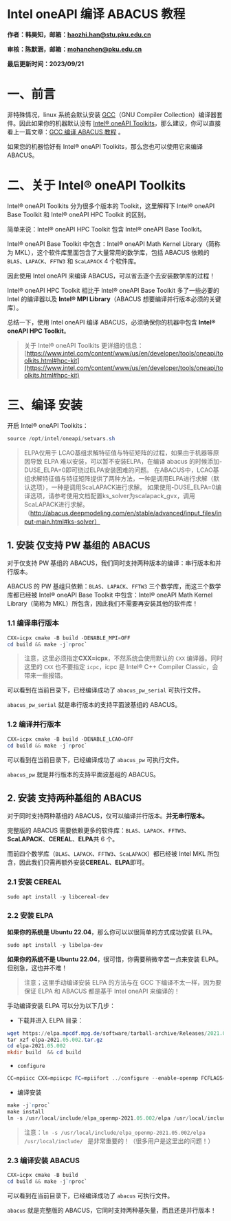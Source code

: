 # Intel oneAPI 编译 ABACUS 教程

<strong>作者：韩昊知，邮箱：haozhi.han@stu.pku.edu.cn</strong>

<strong>审核：陈默涵，邮箱：mohanchen@pku.edu.cn</strong>

<strong>最后更新时间：2023/09/21</strong>

# 一、前言

非特殊情况，linux 系统会默认安装 [GCC](https://gcc.gnu.org/)（GNU Compiler Collection）编译器套件。因此如果你的机器默认没有 [Intel® oneAPI Toolkits](https://www.intel.com/content/www/us/en/developer/tools/oneapi/toolkits.html#gs.5x6evn)，那么建议，你可以直接看上一篇文章：[GCC 编译 ABACUS 教程](abacus-intel.md) 。

如果您的机器恰好有 Intel® oneAPI Toolkits，那么您也可以使用它来编译 ABACUS。

# 二、关于 Intel® oneAPI Toolkits

Intel® oneAPI Toolkits 分为很多个版本的 Toolkit，这里解释下 Intel® oneAPI Base Toolkit 和 Intel® oneAPI HPC Toolkit 的区别。

简单来说：Intel® oneAPI HPC Toolkit 包含 Intel® oneAPI Base Toolkit。

Intel® oneAPI Base Toolkit 中包含：Intel® oneAPI Math Kernel Library（简称为 MKL），这个软件库里面包含了大量常用的数学库，包括 ABACUS 依赖的 `BLAS`、`LAPACK`、`FFTW3` 和 `ScaLAPACK` 4 个软件库。

因此使用 Intel oneAPI 来编译 ABACUS，可以省去逐个去安装数学库的过程！

Intel® oneAPI HPC Toolkit 相比于 Intel® oneAPI Base Toolkit 多了一些必要的 Intel 的编译器以及 <strong>Intel® MPI Library</strong>（ABACUS 想要编译并行版本必须的关键库）。

总结一下，使用 Intel oneAPI 编译 ABACUS，必须确保你的机器中包含<strong> Intel® oneAPI HPC Toolkit</strong>。

> 关于 Intel® oneAPI Toolkits 更详细的信息：[https://www.intel.com/content/www/us/en/developer/tools/oneapi/toolkits.html#hpc-kit](https://www.intel.com/content/www/us/en/developer/tools/oneapi/toolkits.html#hpc-kit)

# 三、编译 安装

开启 Intel® oneAPI Toolkits：

```powershell
source /opt/intel/oneapi/setvars.sh
```

> ELPA仅用于 LCAO基组求解特征值与特征矩阵的过程，如果由于机器等原因导致 ELPA 难以安装，可以暂不安装ELPA，在编译 abacus 的时候添加-DUSE_ELPA=0即可绕过ELPA安装困难的问题。
> 在ABACUS中，LCAO基组求解特征值与特征矩阵提供了两种方法，一种是调用ELPA进行求解（默认选项），一种是调用ScaLAPACK进行求解。
> 如果使用-DUSE_ELPA=0编译选项，请参考使用文档配置ks_solver为scalapack_gvx，调用ScaLAPACK进行求解。（http://abacus.deepmodeling.com/en/stable/advanced/input_files/input-main.html#ks-solver）


## 1. 安装 仅支持 PW 基组的 ABACUS

对于仅支持 PW 基组的 ABACUS，我们同时支持两种版本的编译：串行版本和并行版本。

ABACUS 的 PW 基组只依赖：`BLAS`、`LAPACK`、`FFTW3` 三个数学库，而这三个数学库都已经被 Intel® oneAPI Base Toolkit 中包含：Intel® oneAPI Math Kernel Library（简称为 MKL）所包含，因此我们不需要再安装其他的软件库！

### 1.1 编译串行版本

```powershell
CXX=icpx cmake -B build -DENABLE_MPI=OFF
cd build && make -j`nproc`
```

> 注意，这里必须指定<strong>CXX=icpx</strong>，不然系统会使用默认的 `CXX` 编译器。同时这里的 `CXX` 也不要指定 `icpc`，icpc 是 Intel® C++ Compiler Classic，会带来一些报错。

可以看到在当前目录下，已经编译成功了 `abacus_pw_serial` 可执行文件。

`abacus_pw_serial` 就是串行版本的支持平面波基组的 ABACUS。

### 1.2 编译并行版本

```powershell
CXX=icpx cmake -B build -DENABLE_LCAO=OFF
cd build && make -j`nproc`
```

可以看到在当前目录下，已经编译成功了 `abacus_pw` 可执行文件。

`abacus_pw` 就是并行版本的支持平面波基组的 ABACUS。

## 2. 安装 支持两种基组的 ABACUS

对于同时支持两种基组的 ABACUS，仅可以编译并行版本。<strong>并无串行版本。</strong>

完整版的 ABACUS 需要依赖更多的软件库：`BLAS`、`LAPACK`、`FFTW3`、<strong>ScaLAPACK</strong>、<strong>CEREAL</strong>、<strong>ELPA</strong>共 6 个。

而前四个数学库（`BLAS`、`LAPACK`、`FFTW3`、`ScaLAPACK`）都已经被 Intel MKL 所包含，因此我们只需再额外安装<strong>CEREAL</strong>、<strong>ELPA</strong>即可。

### 2.1 安装 CEREAL

```powershell
sudo apt install -y libcereal-dev
```

### 2.2 安装 ELPA

<strong>如果你的系统是 Ubuntu 22.04</strong>，那么你可以以很简单的方式成功安装 ELPA。

```powershell
sudo apt install -y libelpa-dev
```

<strong>如果你的系统不是 Ubuntu 22.04</strong>，很可惜，你需要稍微辛苦一点来安装 ELPA。但别急，这也并不难！

> 注意；这里手动编译安装 ELPA 的方法与在 GCC 下编译不太一样，因为要保证 ELPA 和 ABACUS 都是基于 Intel oneAPI 来编译的！

手动编译安装 ELPA 可以分为以下几步：

- 下载并进入 ELPA 目录：

```powershell
wget https://elpa.mpcdf.mpg.de/software/tarball-archive/Releases/2021.05.002/elpa-2021.05.002.tar.gz
tar xzf elpa-2021.05.002.tar.gz 
cd elpa-2021.05.002
mkdir build  && cd build
```

- `configure`

```powershell
CC=mpiicc CXX=mpiicpc FC=mpiifort ../configure --enable-openmp FCFLAGS="-qmkl=cluster"
```

- 编译安装

```powershell
make -j`nproc`
make install
ln -s /usr/local/include/elpa_openmp-2021.05.002/elpa /usr/local/include/
```

> 注意：`ln -s /usr/local/include/elpa_openmp-2021.05.002/elpa /usr/local/include/ ` 是非常重要的！（很多用户是这里出的问题！）

### 2.3 编译安装 ABACUS

```powershell
CXX=icpx cmake -B build
cd build && make -j`nproc`
```

可以看到在当前目录下，已经编译成功了 `abacus` 可执行文件。

`abacus` 就是完整版的 ABACUS，它同时支持两种基矢量，而且还是并行版本！

